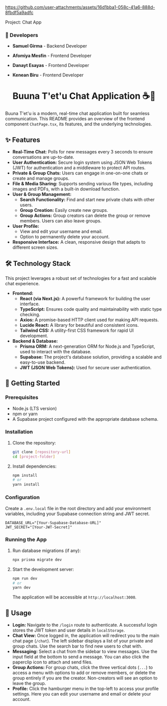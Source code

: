 https://github.com/user-attachments/assets/16d1bba1-058c-41a6-888d-8fbdf5a9adfc

Project: Chat App
### 👥 Developers

* **Samuel Girma** - Backend Developer
* **Afomiya Mesfin** - Frontend Developer
* **Danayt Esayas** - Frontend Developer
* **Kenean Biru** - Frontend Developer

  # Buuna T'et'u Chat Application ☕💬

Buuna T'et'u is a modern, real-time chat application built for seamless communication. This README provides an overview of the frontend component `ChatPage.tsx`, its features, and the underlying technologies.
## ✨ Features
  * **Real-Time Chat:** Polls for new messages every 3 seconds to ensure conversations are up-to-date.
  * **User Authentication:** Secure login system using JSON Web Tokens (JWT) for authentication and a middleware to protect API routes.
  * **Private & Group Chats:** Users can engage in one-on-one chats or create and manage groups.
  * **File & Media Sharing:** Supports sending various file types, including images and PDFs, with a built-in download function.
  * **User & Group Management:**
      * **Search Functionality:** Find and start new private chats with other users.
      * **Group Creation:** Easily create new groups.
      * **Group Actions:** Group creators can delete the group or remove members. Users can also leave groups.
  * **User Profile:**
      * View and edit your username and email.
      * Option to permanently delete your account.
  * **Responsive Interface:** A clean, responsive design that adapts to different screen sizes.
    
## 🛠️ Technology Stack

This project leverages a robust set of technologies for a fast and scalable chat experience.
  * **Frontend:**
      * **React (via Next.js):** A powerful framework for building the user interface.
      * **TypeScript:** Ensures code quality and maintainability with static type checking.
      * **Axios:** A promise-based HTTP client used for making API requests.
      * **Lucide React:** A library for beautiful and consistent icons.
      * **Tailwind CSS:** A utility-first CSS framework for rapid UI development.
  * **Backend & Database:**
      * **Prisma ORM:** A next-generation ORM for Node.js and TypeScript, used to interact with the database.
      * **Supabase:** The project's database solution, providing a scalable and easy-to-use backend.
      * **JWT (JSON Web Tokens):** Used for secure user authentication.

## 🚀 Getting Started

### Prerequisites

  * Node.js (LTS version)
  * npm or yarn
  * A Supabase project configured with the appropriate database schema.

### Installation

1.  Clone the repository:

    ```bash
    git clone [repository-url]
    cd [project-folder]
    ```

2.  Install dependencies:

    ```bash
    npm install
    # or
    yarn install
    ```

### Configuration

Create a `.env.local` file in the root directory and add your environment variables, including your Supabase connection string and JWT secret.

```env
DATABASE_URL="[Your-Supabase-Database-URL]"
JWT_SECRET="[Your-JWT-Secret]"
```

### Running the App

1.  Run database migrations (if any):

    ```bash
    npx prisma migrate dev
    ```

2.  Start the development server:

    ```bash
    npm run dev
    # or
    yarn dev
    ```

    The application will be accessible at `http://localhost:3000`.


## 📝 Usage

  * **Login:** Navigate to the `/login` route to authenticate. A successful login stores the JWT token and user details in `localStorage`.
  * **Chat View:** Once logged in, the application will redirect you to the main chat page (`/chat`). The left sidebar displays a list of your private and group chats. Use the search bar to find new users to chat with.
  * **Messaging:** Select a chat from the sidebar to view messages. Use the input field at the bottom to send a message. You can also click the paperclip icon to attach and send files.
  * **Group Actions:** For group chats, click the three vertical dots (`...`) to access a menu with options to add or remove members, or delete the group entirely if you are the creator. Non-creators will see an option to leave the group.
  * **Profile:** Click the hamburger menu in the top-left to access your profile settings. Here you can edit your username and email or delete your account.
